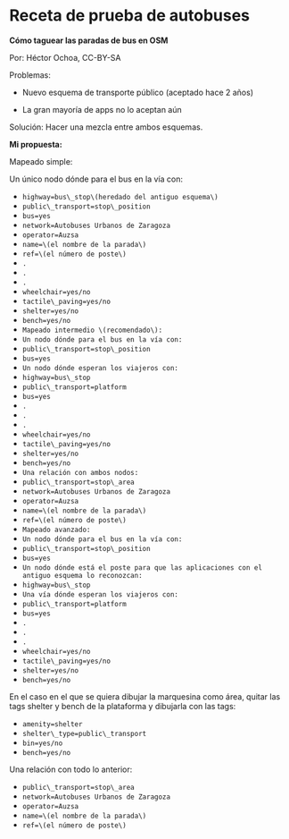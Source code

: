 # Receta de prueba de autobuses

**Cómo taguear las paradas de bus en OSM**

Por: Héctor Ochoa, CC-BY-SA

Problemas:

* Nuevo esquema de transporte público \(aceptado hace 2 años\)

* La gran mayoría de apps no lo aceptan aún


Solución: Hacer una mezcla entre ambos esquemas.

**Mi propuesta:**

Mapeado simple:

Un único nodo dónde para el bus en la vía con:

* `highway=bus\_stop\(heredado del antiguo esquema\)`
* `public\_transport=stop\_position`
* `bus=yes`
* `network=Autobuses Urbanos de Zaragoza`
* `operator=Auzsa`
* `name=\(el nombre de la parada\)`
* `ref=\(el número de poste\)`
* `.`
* `.`
* `.`
* `wheelchair=yes/no`
* `tactile\_paving=yes/no`
* `shelter=yes/no`
* `bench=yes/no`
* `Mapeado intermedio \(recomendado\):`
* `Un nodo dónde para el bus en la vía con:`
* `public\_transport=stop\_position`
* `bus=yes`
* `Un nodo dónde esperan los viajeros con:`
* `highway=bus\_stop`
* `public\_transport=platform`
* `bus=yes`
* `.`
* `.`
* `.`
* `wheelchair=yes/no`
* `tactile\_paving=yes/no`
* `shelter=yes/no`
* `bench=yes/no`
* `Una relación con ambos nodos:`
* `public\_transport=stop\_area`
* `network=Autobuses Urbanos de Zaragoza`
* `operator=Auzsa`
* `name=\(el nombre de la parada\)`
* `ref=\(el número de poste\)`
* `Mapeado avanzado:`
* `Un nodo dónde para el bus en la vía con:`
* `public\_transport=stop\_position`
* `bus=yes`
* `Un nodo dónde está el poste para que las aplicaciones con el antiguo esquema lo reconozcan:`
* `highway=bus\_stop`
* `Una vía dónde esperan los viajeros con:`
* `public\_transport=platform`
* `bus=yes`
* `.`
* `.`
* `.`
* `wheelchair=yes/no`
* `tactile\_paving=yes/no`
* `shelter=yes/no`
* `bench=yes/no`

En el caso en el que se quiera dibujar la marquesina como área, quitar las tags shelter y bench de la plataforma y dibujarla con las tags:
* `amenity=shelter`
* `shelter\_type=public\_transport`
* `bin=yes/no`
* `bench=yes/no`

Una relación con todo lo anterior:
* `public\_transport=stop\_area`
* `network=Autobuses Urbanos de Zaragoza`
* `operator=Auzsa`
* `name=\(el nombre de la parada\)`
* `ref=\(el número de poste\)`




